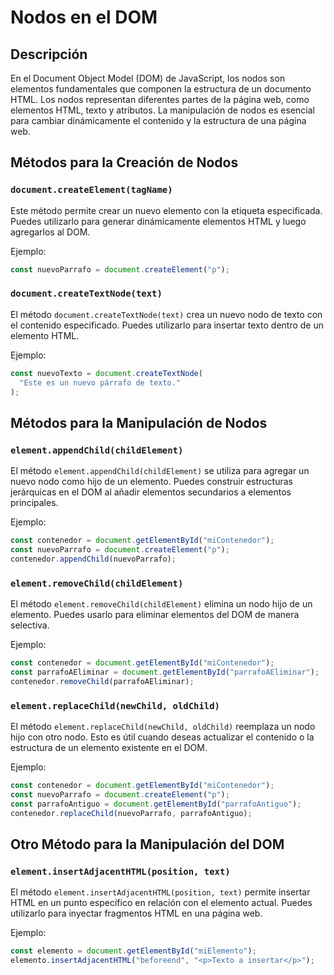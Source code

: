 # Nodos en el DOM

## Descripción

En el Document Object Model (DOM) de JavaScript, los nodos son elementos fundamentales que componen la estructura de un documento HTML. Los nodos representan diferentes partes de la página web, como elementos HTML, texto y atributos. La manipulación de nodos es esencial para cambiar dinámicamente el contenido y la estructura de una página web.

## Métodos para la Creación de Nodos

### `document.createElement(tagName)`

Este método permite crear un nuevo elemento con la etiqueta especificada. Puedes utilizarlo para generar dinámicamente elementos HTML y luego agregarlos al DOM.

Ejemplo:

```javascript
const nuevoParrafo = document.createElement("p");
```

### `document.createTextNode(text)`

El método `document.createTextNode(text)` crea un nuevo nodo de texto con el contenido especificado. Puedes utilizarlo para insertar texto dentro de un elemento HTML.

Ejemplo:

```javascript
const nuevoTexto = document.createTextNode(
  "Este es un nuevo párrafo de texto."
);
```

## Métodos para la Manipulación de Nodos

### `element.appendChild(childElement)`

El método `element.appendChild(childElement)` se utiliza para agregar un nuevo nodo como hijo de un elemento. Puedes construir estructuras jerárquicas en el DOM al añadir elementos secundarios a elementos principales.

Ejemplo:

```javascript
const contenedor = document.getElementById("miContenedor");
const nuevoParrafo = document.createElement("p");
contenedor.appendChild(nuevoParrafo);
```

### `element.removeChild(childElement)`

El método `element.removeChild(childElement)` elimina un nodo hijo de un elemento. Puedes usarlo para eliminar elementos del DOM de manera selectiva.

Ejemplo:

```javascript
const contenedor = document.getElementById("miContenedor");
const parrafoAEliminar = document.getElementById("parrafoAEliminar");
contenedor.removeChild(parrafoAEliminar);
```

### `element.replaceChild(newChild, oldChild)`

El método `element.replaceChild(newChild, oldChild)` reemplaza un nodo hijo con otro nodo. Esto es útil cuando deseas actualizar el contenido o la estructura de un elemento existente en el DOM.

Ejemplo:

```javascript
const contenedor = document.getElementById("miContenedor");
const nuevoParrafo = document.createElement("p");
const parrafoAntiguo = document.getElementById("parrafoAntiguo");
contenedor.replaceChild(nuevoParrafo, parrafoAntiguo);
```

## Otro Método para la Manipulación del DOM

### `element.insertAdjacentHTML(position, text)`

El método `element.insertAdjacentHTML(position, text)` permite insertar HTML en un punto específico en relación con el elemento actual. Puedes utilizarlo para inyectar fragmentos HTML en una página web.

Ejemplo:

```javascript
const elemento = document.getElementById("miElemento");
elemento.insertAdjacentHTML("beforeend", "<p>Texto a insertar</p>");
```